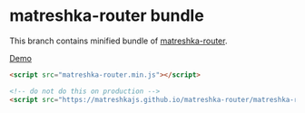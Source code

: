 # matreshka-router bundle

This branch contains minified bundle of [matreshka-router](https://github.com/matreshkajs/matreshka-router).

[Demo](https://matreshkajs.github.io/matreshka-router/demo.html#!/foo/bar/baz/)

```html
<script src="matreshka-router.min.js"></script>
```

```html
<!-- do not do this on production -->
<script src="https://matreshkajs.github.io/matreshka-router/matreshka-router.min.js"></script>
```
